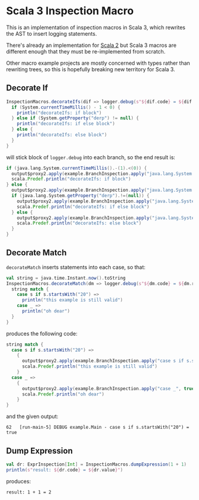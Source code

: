 # Scala 3 Inspection Macro

This is an implementation of inspection macros in Scala 3, which rewrites the AST to insert logging statements.

There's already an implementation for [Scala 2](https://tersesystems.github.io/blindsight/usage/inspections.html) but Scala 3 macros are different enough that they must be re-implemented from scratch.

Other macro example projects are mostly concerned with types rather than rewriting trees, so this is hopefully breaking new territory for Scala 3.

## Decorate If

```scala
InspectionMacros.decorateIfs(dif => logger.debug(s"${dif.code} = ${dif.result}")) {
  if (System.currentTimeMillis() - 1 < 0) {
    println("decorateIfs: if block")
  } else if (System.getProperty("derp") != null) {
    println("decorateIfs: if else block")
  } else {
    println("decorateIfs: else block")
  }
}
```

will stick block of `logger.debug` into each branch, so the end result is:

```scala
if (java.lang.System.currentTimeMillis().-(1).<(0)) {
  output$proxy2.apply(example.BranchInspection.apply("java.lang.System.currentTimeMillis().-(1).<(0)", true))
  scala.Predef.println("decorateIfs: if block")
} else {
  output$proxy2.apply(example.BranchInspection.apply("java.lang.System.currentTimeMillis().-(1).<(0)", false))
  if (java.lang.System.getProperty("derp").!=(null)) {
    output$proxy2.apply(example.BranchInspection.apply("java.lang.System.getProperty(\"derp\").!=(null)", true))
    scala.Predef.println("decorateIfs: if else block")
  } else {
    output$proxy2.apply(example.BranchInspection.apply("java.lang.System.getProperty(\"derp\").!=(null)", false))
    scala.Predef.println("decorateIfs: else block")
  }
}
```

## Decorate Match

`decorateMatch` inserts statements into each case, so that:

```scala
val string = java.time.Instant.now().toString
InspectionMacros.decorateMatch(dm => logger.debug(s"${dm.code} = ${dm.result}")) {
  string match {
    case s if s.startsWith("20") =>
      println("this example is still valid")
    case _ =>
      println("oh dear")
  }
}
```

produces the following code:

```scala
string match {
  case s if s.startsWith("20") =>
    {
      output$proxy2.apply(example.BranchInspection.apply("case s if s.startsWith(\"20\")", true))
      scala.Predef.println("this example is still valid")
    }
  case _ =>
    {
      output$proxy2.apply(example.BranchInspection.apply("case _", true))
      scala.Predef.println("oh dear")
    }
}
```

and the given output:

```
62   [run-main-5] DEBUG example.Main - case s if s.startsWith("20") = true
```

## Dump Expression

```scala
val dr: ExprInspection[Int] = InspectionMacros.dumpExpression(1 + 1)
println(s"result: ${dr.code} = ${dr.value}")
```

produces:

```
result: 1 + 1 = 2
```
